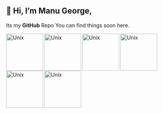 ## 👋 Hi, I’m **Manu George**,
Its my **GitHub** Repo You can find things soon here. 

<img align="left" alt="Unix" width="100px" src="https://raw.githubusercontent.com/ManuGit1996/ManuGit1996/master/Tools/aws.png" />
<img align="left" alt="Unix" width="100px" src="https://raw.githubusercontent.com/ManuGit1996/ManuGit1996/master/Tools/red.jpg" />
<img align="left" alt="Unix" width="100px" src="https://raw.githubusercontent.com/ManuGit1996/ManuGit1996/master/Tools/linux.jpg" />
<img align="left" alt="Unix" width="100px" src="https://raw.githubusercontent.com/ManuGit1996/ManuGit1996/master/Tools/mysql.jpg" />
<img align="left" alt="Unix" width="100px" src="https://raw.githubusercontent.com/ManuGit1996/ManuGit1996/master/Tools/nginx.jpg" />
<img align="left" alt="Unix" width="100px" src="https://raw.githubusercontent.com/ManuGit1996/ManuGit1996/master/Tools/salt.png" />





<!---
ManuGit1996/ManuGit1996 is a ✨ special ✨ repository because its `README.md` (this file) appears on your GitHub profile.
You can click the Preview link to take a look at your changes.
--->
